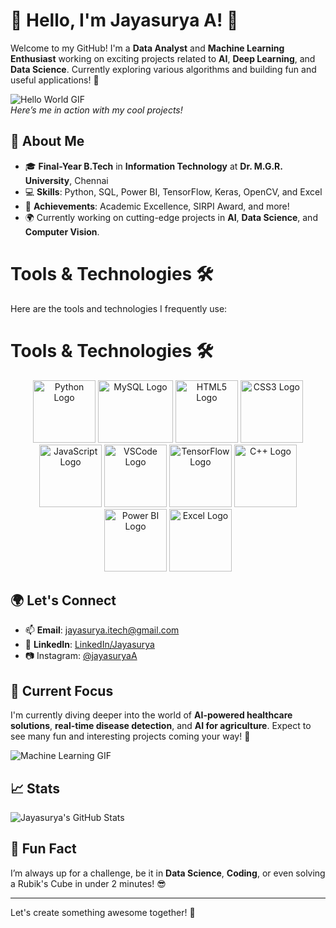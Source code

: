 # 👋 Hello, I'm Jayasurya A! 🚀

Welcome to my GitHub! I'm a **Data Analyst** and **Machine Learning Enthusiast** working on exciting projects related to **AI**, **Deep Learning**, and **Data Science**. Currently exploring various algorithms and building fun and useful applications! 🎉

![Hello World GIF](https://media.giphy.com/media/3o6Zt9pAvjbUpqSNuA/giphy.gif)  
*Here’s me in action with my cool projects!*

## 🌱 About Me

- 🎓 **Final-Year B.Tech** in **Information Technology** at **Dr. M.G.R. University**, Chennai
- 💻 **Skills**: Python, SQL, Power BI, TensorFlow, Keras, OpenCV, and Excel
- 🏅 **Achievements**: Academic Excellence, SIRPI Award, and more!
- 🌍 Currently working on cutting-edge projects in **AI**, **Data Science**, and **Computer Vision**.

# Tools & Technologies 🛠️

Here are the tools and technologies I frequently use:

# Tools & Technologies 🛠️
<p align="center">
<img src="https://upload.wikimedia.org/wikipedia/commons/c/c3/Python-logo-notext.svg" alt="Python Logo" width="100" height="100">
<img src="https://upload.wikimedia.org/wikipedia/commons/0/0a/MySQL_textlogo.svg" alt="MySQL Logo" width="120" height="100">
<img src="https://upload.wikimedia.org/wikipedia/commons/6/61/HTML5_logo_and_wordmark.svg" alt="HTML5 Logo" width="100" height="100">
<img src="https://upload.wikimedia.org/wikipedia/commons/d/d5/CSS3_logo_and_wordmark.svg" alt="CSS3 Logo" width="100" height="100">
<img src="https://upload.wikimedia.org/wikipedia/commons/6/6a/JavaScript-logo.png" alt="JavaScript Logo" width="100" height="100">
<img src="https://upload.wikimedia.org/wikipedia/commons/9/9a/Visual_Studio_Code_1.35_icon.svg" alt="VSCode Logo" width="100" height="100">
<img src="https://upload.wikimedia.org/wikipedia/commons/2/2d/Tensorflow_logo.svg" alt="TensorFlow Logo" width="100" height="100">
<img src="https://upload.wikimedia.org/wikipedia/commons/1/18/ISO_C%2B%2B_Logo.svg" alt="C++ Logo" width="100" height="100">
<img src="https://github.com/microsoft/PowerBI-Icons/blob/main/SVG/Power-BI.svg" alt="Power BI Logo" width="100" height="100">
<img src="https://raw.githubusercontent.com/file-icons/icons/master/svg/Microsoft-Excel.svg" alt="Excel Logo" width="100" height="100">
</p>




## 🌍 Let's Connect

- 📫 **Email**: jayasurya.itech@gmail.com
- 💼 **LinkedIn**: [LinkedIn/Jayasurya](https://www.linkedin.com/in/jayasurya023)
- 📷 Instagram: [@jayasuryaA](https://www.instagram.com/jaya._.surya?utm_source=ig_web_button_share_sheet&igsh=ZDNlZDc0MzIxNw==)
## 📂 Current Focus

I'm currently diving deeper into the world of **AI-powered healthcare solutions**, **real-time disease detection**, and **AI for agriculture**. Expect to see many fun and interesting projects coming your way! 🌟

![Machine Learning GIF](https://media.giphy.com/media/3o7TKxv5xMwEFZ94pg/giphy.gif)

## 📈 Stats

![Jayasurya's GitHub Stats](https://github-readme-stats.vercel.app/api?username=jayasuryaA&show_icons=true&count_private=true&hide_title=true&hide=prs&theme=radical)

## 🎉 Fun Fact

I’m always up for a challenge, be it in **Data Science**, **Coding**, or even solving a Rubik's Cube in under 2 minutes! 😎

---

Let's create something awesome together! 🚀
